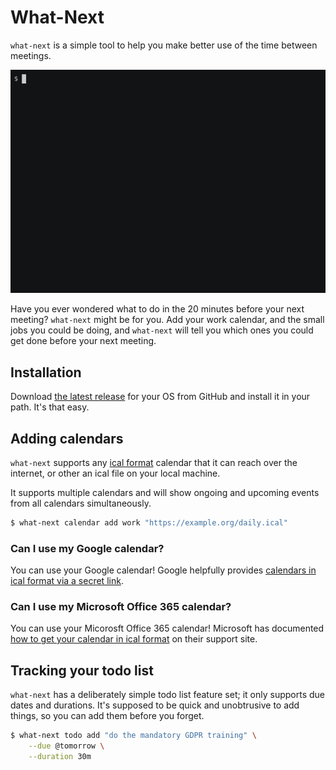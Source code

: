 # What-Next

`what-next` is a simple tool to help you make better use of the time between meetings.

![a gif demonstrating the basic use of the tool](https://github.com/AP-Hunt/what-next/blob/main/demo.gif?raw=true)

Have you ever wondered what to do in the 20 minutes before your next meeting? `what-next` might be for you. Add your work calendar, and the small jobs you could be doing, and `what-next` will tell you which ones you could get done before your next meeting.

## Installation
Download [the latest release](https://github.com/AP-Hunt/what-next/releases/latest) for your OS from GitHub and install it in your path. It's that easy.

## Adding calendars
`what-next` supports any [ical format](https://icalendar.org/) calendar that it can reach over the internet, or other an ical file on your local machine.

It supports multiple calendars and will show ongoing and upcoming events from all calendars simultaneously.

```sh
$ what-next calendar add work "https://example.org/daily.ical"
```

### Can I use my Google calendar?
You can use your Google calendar! Google helpfully provides [calendars in ical format via a secret link](https://support.google.com/calendar/answer/37648?hl=en#zippy=%2Cget-your-calendar-view-only).

### Can I use my Microsoft Office 365 calendar?
You can use your Micorosft Office 365 calendar! Microsoft has documented [how to get your calendar in ical format](https://support.microsoft.com/en-us/office/introduction-to-publishing-internet-calendars-a25e68d6-695a-41c6-a701-103d44ba151d) on their support site.

## Tracking your todo list
`what-next` has a deliberately simple todo list feature set; it only supports due dates and durations. It's supposed to be quick and unobtrusive to add things, so you can add them before you forget. 

```sh
$ what-next todo add "do the mandatory GDPR training" \
    --due @tomorrow \
    --duration 30m
```
